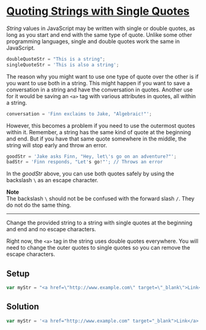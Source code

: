 # [Quoting Strings with Single Quotes](https://learn.freecodecamp.org/javascript-algorithms-and-data-structures/basic-javascript/quoting-strings-with-single-quotes/)

_String_ values in JavaScript may be written with single or double quotes, as long as you start and end with the same type of quote. Unlike some other programming languages, single and double quotes work the same in JavaScript.

```js
doubleQuoteStr = "This is a string"; 
singleQuoteStr = 'This is also a string';
```

The reason why you might want to use one type of quote over the other is if you want to use both in a string. This might happen if you want to save a conversation in a string and have the conversation in quotes. Another use for it would be saving an `<a>` tag with various attributes in quotes, all within a string.

```js
conversation = 'Finn exclaims to Jake, "Algebraic!"';
```

However, this becomes a problem if you need to use the outermost quotes within it. Remember, a string has the same kind of quote at the beginning and end. But if you have that same quote somewhere in the middle, the string will stop early and throw an error.

```js
goodStr = 'Jake asks Finn, "Hey, let\'s go on an adventure?"'; 
badStr = 'Finn responds, "Let's go!"'; // Throws an error
```

In the _goodStr_ above, you can use both quotes safely by using the backslash `\` as an escape character.

**Note**  
The backslash `\` should not be be confused with the forward slash `/`. They do not do the same thing.

---

Change the provided string to a string with single quotes at the beginning and end and no escape characters.

Right now, the `<a>` tag in the string uses double quotes everywhere. You will need to change the outer quotes to single quotes so you can remove the escape characters.

## Setup

```js
var myStr = "<a href=\"http://www.example.com\" target=\"_blank\">Link</a>";
```

## Solution

```js
var myStr = '<a href="http://www.example.com" target="_blank">Link</a>';
```